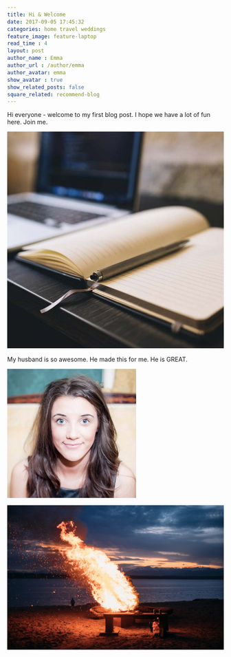 ```yaml
---
title: Hi & Welcome
date: 2017-09-05 17:45:32
categories: home travel weddings
feature_image: feature-laptop
read_time : 4
layout: post
author_name : Emma
author_url : /author/emma
author_avatar: emma
show_avatar : true
show_related_posts: false
square_related: recommend-blog
---
```


Hi everyone - welcome to my first blog post.  I hope we have a lot of fun here.  Join me.  

![this is awesome](../img/recommend-blog.jpg)

My husband is so awesome.  He made this for me.  He is GREAT.

![emma](../img/emma.jpg)

![we test](../img/post-assets/fire.jpg)

